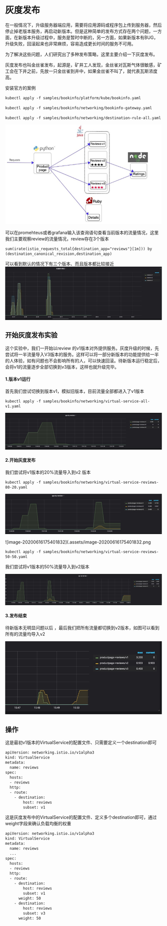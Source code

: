 # 灰度发布

在一般情况下，升级服务器端应用，需要将应用源码或程序包上传到服务器，然后停止掉老版本服务，再启动新版本。但是这种简单的发布方式存在两个问题，一方面，在新版本升级过程中，服务是暂时中断的，另一方面，如果新版本有BUG，升级失败，回滚起来也非常麻烦，容易造成更长时间的服务不可用。

为了解决这些问题，人们研究出了多种发布策略，这里主要介绍一下灰度发布。

灰度发布也叫金丝雀发布，起源是，矿井工人发现，金丝雀对瓦斯气体很敏感，矿工会在下井之前，先放一只金丝雀到井中，如果金丝雀不叫了，就代表瓦斯浓度高。

安装官方的案例
```
kubectl apply -f samples/bookinfo/platform/kube/bookinfo.yaml

kubectl apply -f samples/bookinfo/networking/bookinfo-gateway.yaml

kubectl apply -f samples/bookinfo/networking/destination-rule-all.yaml
```
![image-20200616175318854](.assets/image-20200616175318854.png)


可以在promehteus或者grafana输入该查询语句查看当前版本的流量情况，这里我们主要观察review的流量情况，review存在3个版本
```
sum(irate(istio_requests_total{destination_app="reviews"}[1m])) by (destination_canonical_revision,destination_app)
```

可以看到默认的情况下有三个版本、而且版本都比较接近
![image-20200616175334779](.assets/image-20200616175334779.png)


## 开始灰度发布实验
这个实验中，我们一开始以review 的v1版本对外提供服务。灰度升级的时候，先尝试将一半流量导入V3版本的服务。这样可以将一部分新版本的功能提供给一半的人体验，如有问题也不会影响所有的人，可以快速回滚。待新版本运行稳定后，会将v1的流量逐步全部切换到v3版本，这样也就升级完毕。
#### 1.版本v1运行
首先我们尝试切换到版本v1，模拟旧版本，目前流量全部都进入了v1版本

```
kubectl apply -f samples/bookinfo/networking/virtual-service-all-v1.yaml
```



![image-20200618154411125](.assets/image-20200618154411125.png)

#### 2.开始灰度发布
我们尝试将v1版本的20%流量导入到v2	版本

```
kubectl apply -f samples/bookinfo/networking/virtual-service-reviews-80-20.yaml
```

![image-20200618154353815](.assets/image-20200618154353815.png)

![image-20200616175401832](.assets/image-20200616175401832.png

```
kubectl apply -f samples/bookinfo/networking/virtual-service-reviews-50-50.yaml
```

我们尝试将v1版本的50%流量导入到v2版本

![image-20200618154902050](.assets/image-20200618154902050.png)


#### 3.发布结束
待新版本无明显问题以后 ，最后我们把所有流量都切换到v2版本，如图可以看到所有的流量均导入v2

![image-20200618155055525](.assets/image-20200618155055525.png)


## 操作
这是最初v1版本的VirtualService的配置文件、只需要定义一个destination即可
```
apiVersion: networking.istio.io/v1alpha3
kind: VirtualService
metadata:
  name: reviews
spec:
  hosts:
  - reviews
  http:
  - route:
    - destination:
        host: reviews
        subset: v1
```


这是灰度发布中的VirtualService的配置文件、定义多个destination即可，通过weight字段来确认负载均衡的权重
```
apiVersion: networking.istio.io/v1alpha3
kind: VirtualService
metadata:
  name: reviews
  ...
spec:
  hosts:
  - reviews
  http:
  - route:
    - destination:
        host: reviews
        subset: v1
      weight: 50
    - destination:
        host: reviews
        subset: v3
      weight: 50
```